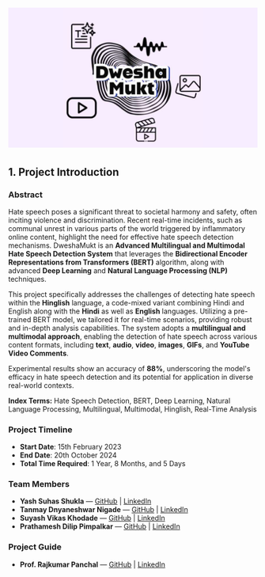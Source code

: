 # ![DweshaMukt](https://github.com/StudiYash/DweshaMukt/blob/main/DweshaMukt%20Logo.png)

## 1. Project Introduction

### Abstract
Hate speech poses a significant threat to societal harmony and safety, often inciting violence and discrimination. Recent real-time incidents, such as communal unrest in various parts of the world triggered by inflammatory online content, highlight the need for effective hate speech detection mechanisms. DweshaMukt is an **Advanced Multilingual and Multimodal Hate Speech Detection System** that leverages the **Bidirectional Encoder Representations from Transformers (BERT)** algorithm, along with advanced **Deep Learning** and **Natural Language Processing (NLP)** techniques.

This project specifically addresses the challenges of detecting hate speech within the **Hinglish** language, a code-mixed variant combining Hindi and English along with the **Hindi** as well as **English** languages. Utilizing a pre-trained BERT model, we tailored it for real-time scenarios, providing robust and in-depth analysis capabilities. The system adopts a **multilingual and multimodal approach**, enabling the detection of hate speech across various content formats, including **text**, **audio**, **video**, **images**, **GIFs**, and **YouTube Video Comments**.

Experimental results show an accuracy of **88%**, underscoring the model's efficacy in hate speech detection and its potential for application in diverse real-world contexts.

**Index Terms:** Hate Speech Detection, BERT, Deep Learning, Natural Language Processing, Multilingual, Multimodal, Hinglish, Real-Time Analysis

### Project Timeline
- **Start Date**: 15th February 2023
- **End Date**: 20th October 2024
- **Total Time Required**: 1 Year, 8 Months, and 5 Days

### Team Members
- **Yash Suhas Shukla** — [GitHub](https://github.com/StudiYash) | [LinkedIn](https://www.linkedin.com/in/yash-shukla-2024aiguy/)
- **Tanmay Dnyaneshwar Nigade** — [GitHub](#) | [LinkedIn](https://www.linkedin.com/in/tanmay-nigade-0ba002230/)
- **Suyash Vikas Khodade** — [GitHub](#) | [LinkedIn](https://www.linkedin.com/in/suyash-khodade/)
- **Prathamesh Dilip Pimpalkar** — [GitHub](#) | [LinkedIn](https://www.linkedin.com/in/prathamesh-pimpalkar-5a9545204/)

### Project Guide
- **Prof. Rajkumar Panchal** — [GitHub](#) | [LinkedIn](#)